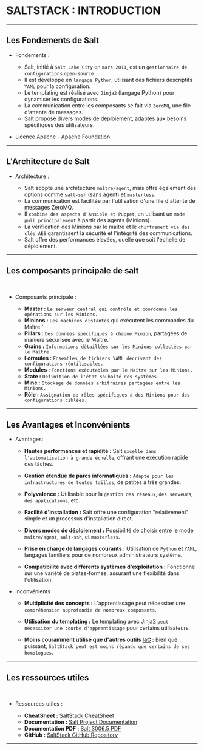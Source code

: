 <!-- Titre: Introduction à Saltstacks -->
<!-- auteur: Xavki https://gitlab.com/xavki -->
<!-- repris par madmax https://github.com/NANDILLONMaxence -->

# SALTSTACK : INTRODUCTION

------------------------------------------------------------------
## Les Fondements de Salt

* Fondements :
  
  * Salt, initié à `Salt Lake City` en `mars 2011`, est un `gestionnaire de configurations` `open-source`.
  * Il est développé en `langage Python`, utilisant des fichiers descriptifs `YAML` pour la configuration.
  * Le templating est réalisé avec `Jinja2` (langage Python) pour dynamiser les configurations.
  * La communication entre les composants se fait via `ZeroMQ`, une file d'attente de messages.
  * Salt propose divers modes de déploiement, adaptés aux besoins spécifiques des utilisateurs.


* Licence Apache - Apache Foundation

------------------------------------------------------------------

## 	L'Architecture de Salt

* Architecture :

  * Salt adopte une architecture `maître/agent`, mais offre également des options comme `salt-ssh` (sans agent) et `masterless`.
  * La communication est facilitée par l'utilisation d'une file d'attente de messages ZeroMQ.
  * Il `combine des aspects d'Ansible et Puppet`, en utilisant un `mode pull principalement` à partir des agents (Minions).
  * La vérification des Minions par le maître et le `chiffrement via des clés AES` garantissent la sécurité et l'intégrité des communications.
  * Salt offre des performances élevées, quelle que soit l'échelle de déploiement.

------------------------------------------------------------------

## Les composants principale de salt

<br>

* Composants principale :
  
  * **Master :** `Le serveur central qui contrôle et coordonne les opérations sur les Minions.`
  * **Minions :** `Les machines distantes` qui exécutent les commandes du Maître.`
  * **Pillars :** `Des données spécifiques à chaque Minion`, partagées de manière sécurisée avec le Maître.`
  * **Grains :** `Informations détaillées sur les Minions collectées par le Maître.`
  * **Formules :** `Ensembles de fichiers YAML décrivant des configurations réutilisables.`
  * **Modules :** `Fonctions exécutables par le Maître sur les Minions.`
  * **State :** `Définition de l'état souhaité des systèmes.`
  * **Mine :** `Stockage de données arbitraires partagées entre les Minions.`
  * **Rôle :** `Assignation de rôles spécifiques à des Minions pour des configurations ciblées.`

------------------------------------------------------------------

## Les Avantages et Inconvénients

* Avantages:

	* **Hautes performances et rapidité :** Salt `excelle dans l'automatisation à grande échelle`, offrant une exécution rapide des tâches.

	* **Gestion étendue de parcs informatiques :** `Adapté pour les infrastructures de toutes tailles`, de petites à très grandes.

	* **Polyvalence :** Utilisable pour la `gestion des réseaux`, `des serveurs`, `des applications`, etc.

	* **Facilité d'installation :** Salt offre une configuration "relativement" simple et un processus d'installation direct.

	* **Divers modes de déploiement :** Possibilité de choisir entre le mode `maître/agent`, `salt-ssh`, et `masterless`.

	* **Prise en charge de langages courants :** Utilisation de `Python` et `YAML`, langages familiers pour de nombreux administrateurs système.

	* **Compatibilité avec différents systèmes d'exploitation :** Fonctionne sur une variété de plates-formes, assurant une flexibilité dans l'utilisation.

* Inconvénients

	* **Multiplicité des concepts :** L'apprentissage peut nécessiter une `compréhension approfondie de nombreux composants`.

	* **Utilisation du templating :** Le templating avec Jinja2 `peut nécessiter une courbe d'apprentissage` pour certains utilisateurs.

	* **Moins couramment utilisé que d'autres outils [IaC](https://www.redhat.com/fr/topics/automation/what-is-infrastructure-as-code-iac) :** Bien que puissant, `SaltStack peut est moins répandu que certains de ses homologues`.

------------------------------------------------------------------

## Les ressources utiles

<br>

* Ressources utiles :
  
  * **CheatSheet :** [SaltStack CheatSheet](https://github.com/eon01/SaltStackCheatSheet)
  * **Documentation :** [Salt Project Documentation](https://docs.saltproject.io/)
  * **Documentation PDF :** [Salt 3006.5 PDF](https://docs.saltproject.io/en/pdf/Salt-3006.5.pdf)
  * **GitHub :** [SaltStack GitHub Repository](https://github.com/saltstack/salt)

------------------------------------------------------------------
